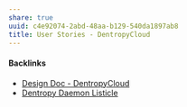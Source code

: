 ```yaml
---
share: true
uuid: c4e92074-2abd-48aa-b129-540da1897ab8
title: User Stories - DentropyCloud
---
```

#### Backlinks

* [Design Doc - DentropyCloud](/6c1ccc56-5584-4ec8-9208-34fcdd2a97a5)
* [Dentropy Daemon Listicle](/15c66694-3dc9-4115-afb8-887a6e52ffea)